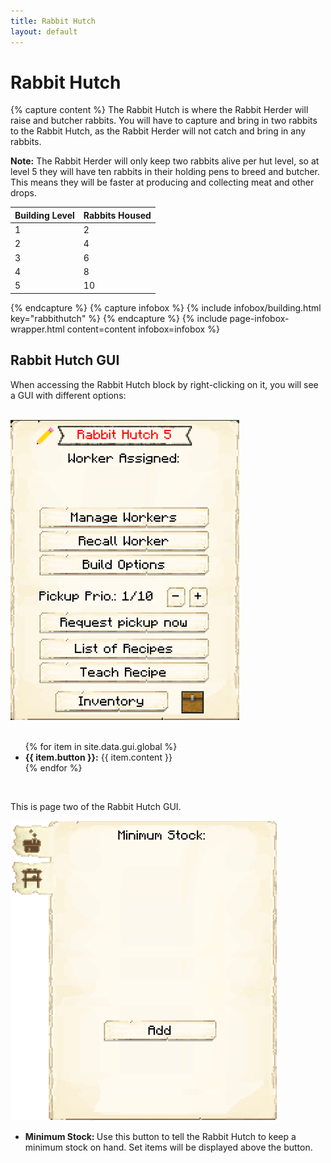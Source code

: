 ```yaml
---
title: Rabbit Hutch
layout: default
---
```

# Rabbit Hutch

{% capture content %}
 The Rabbit Hutch is where the Rabbit Herder will raise and butcher rabbits. You will have to capture and bring in two rabbits to the Rabbit Hutch, as the Rabbit Herder will not catch and bring in any rabbits.

**Note:** The Rabbit Herder will only keep two rabbits alive per hut level, so at level 5 they will have ten rabbits in their holding pens to breed and butcher. This means they will be faster at producing and collecting meat and other drops.

| Building Level | Rabbits Housed |
| ----- | ----- |
| 1 | 2 |
| 2 | 4 |
| 3 | 6 |
| 4 | 8 |
| 5 | 10 |  
{% endcapture %}
{% capture infobox %}
{% include infobox/building.html key="rabbithutch" %}
{% endcapture %}
{% include page-infobox-wrapper.html content=content infobox=infobox %}

## Rabbit Hutch GUI

When accessing the Rabbit Hutch block by right-clicking on it, you will see a GUI with different options:

<br>
<div class="row">
  <div class="col-sm-12 col-md">
    <img src="../../assets/images/gui/rabbithutchgui.png" class="img-fluid mx-auto" alt="Rabbit Hutch GUI">
  </div>
  <div class="col-sm-12 col-md">
    <br>
    <ul>
      {% for item in site.data.gui.global %}
        <li><strong>{{ item.button }}:</strong> {{ item.content }}</li>
      {% endfor %}
    </ul>
  </div>
</div>  
  <br>

This is page two of the Rabbit Hutch GUI.

<div class="row">
    <div class="col-sm-12 col-md">
        <img src="../../assets/images/gui/minstockgui.png" class="img-fluid mx-auto" alt="Rabbit Hutch GUI 2">
    </div>
    <div class="col-sm-12 col-md">
        <ul>
        <li><strong> Minimum Stock: </strong> Use this button to tell the Rabbit Hutch to keep a minimum stock on hand. Set items will be displayed above the button.</li>
        </ul>
    </div>
</div>
